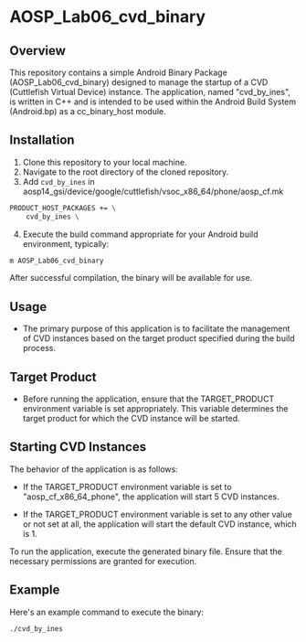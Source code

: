 # AOSP_Lab06_cvd_binary

## Overview
This repository contains a simple Android Binary Package (AOSP_Lab06_cvd_binary) designed to manage the startup of a CVD (Cuttlefish Virtual Device) instance. The application, named "cvd_by_ines", is written in C++ and is intended to be used within the Android Build System (Android.bp) as a cc_binary_host module.

## Installation

1. Clone this repository to your local machine.
2. Navigate to the root directory of the cloned repository.
3. Add `cvd_by_ines` in aosp14_gsi/device/google/cuttlefish/vsoc_x86_64/phone/aosp_cf.mk 
```bash
PRODUCT_HOST_PACKAGES += \
    cvd_by_ines \
```
4. Execute the build command appropriate for your Android build environment, typically:
```bash
m AOSP_Lab06_cvd_binary
```
After successful compilation, the binary will be available for use.

## Usage
- The primary purpose of this application is to facilitate the management of CVD instances based on the target product specified during the build process.

## Target Product

- Before running the application, ensure that the TARGET_PRODUCT environment variable is set appropriately. This variable determines the target product for which the CVD instance will be started.

## Starting CVD Instances
The behavior of the application is as follows:

- If the TARGET_PRODUCT environment variable is set to "aosp_cf_x86_64_phone", the application will start 5 CVD instances.

- If the TARGET_PRODUCT environment variable is set to any other value or not set at all, the application will start the default CVD instance, which is 1.

To run the application, execute the generated binary file. Ensure that the necessary permissions are granted for execution.

## Example 
Here's an example command to execute the binary:
```bash
./cvd_by_ines
```
